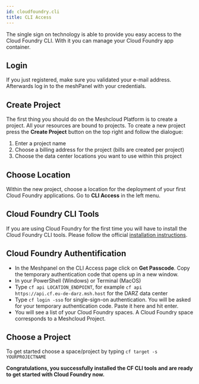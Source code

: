 ```yaml
---
id: cloudfoundry.cli
title: CLI Access
---
```


The single sign on technology is able to provide you easy access to the Cloud Foundry CLI. With it you can manage your Cloud Foundry app container.

## Login

If you just registered, make sure you validated your e-mail address. Afterwards log in to the meshPanel with your credentials.

## Create Project

The first thing you should do on the Meshcloud Platform is to create a project. All your resources are bound to projects. To create a new project press the **Create Project** button on the top right and follow the dialogue:

1. Enter a project name
2. Choose a billing address for the project \(bills are created per project\)
3. Choose the data center locations you want to use within this project

## Choose Location

Within the new project, choose a location for the deployment of your first Cloud Foundry applications. Go to **CLI Access** in the left menu.

## Cloud Foundry CLI Tools

If you are using Cloud Foundry for the first time you will have to install the Cloud Foundry CLI tools. Please follow the official [installation instructions](https://docs.cloudfoundry.org/cf-cli/install-go-cli.html).

## Cloud Foundry Authentification

* In the Meshpanel on the CLI Access page click on **Get Passcode**. Copy the temporary authentication code that opens up in a new window.
* In your PowerShell \(Windows\) or Terminal \(MacOS\)
* Type `cf api LOCATION_ENDPOINT`, for example `cf api  https://api.cf.eu-de-darz.msh.host` for the DARZ data center
* Type `cf login -sso` for single-sign-on authentication. You will be asked for your temporary authentication code. Paste it here and hit enter.
* You will see a list of your Cloud Foundry spaces. A Cloud Foundry space corresponds to a Meshcloud Project.

## Choose a Project

To get started choose a space/project by typing `cf target -s YOURPROJECTNAME`

**Congratulations, you successfully installed the CF CLI tools and are ready to get started with Cloud Foundry now.**